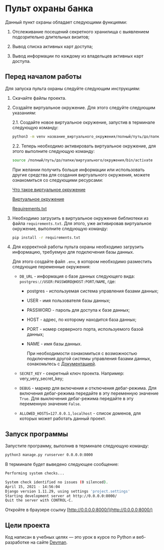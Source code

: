 # Пульт охраны банка

Данный пункт охраны обладает следующими функциями:

1. Отслеживание посещений секретного хранилища с 
   выявлением подозрительно длительных визитов;
   
2. Вывод списка активных карт доступа;

3. Вывод информации по каждому из владельцев
активных карт доступа.
   
## Перед началом работы

Для запуска пульта охраны следуйте следующим инструкциям:

1. Скачайте файлы проекта.

2. Создайте виртуальное окружение.
Для этого следуйте следующим указаниям:

    2.1. Создайте новое виртуальное окружение, запустив 
   в терминале следующую команду:
   
    ```bash
    python3 -m venv название_виртуального_окружения/полный/путь/до/папки/виртуального/окружения
    ```

    2.2. Теперь необходимо активировать виртуальное окружение, 
   для этого выполните следующую команду:
   
    ```bash
    source /полный/путь/до/папки/виртуального/окружения/bin/activate
    ```
    При желании получить больше информации или 
    использовать другие средства для создания виртуального окружения,
    можете ознакомиться со следующими ресурсами:
    
   [Что такое виртуальное окружение](https://devman.org/qna/12/chto-takoe-virtualnoe/)
    
   [Виртуальное окружение](https://devman.org/encyclopedia/pip/pip_virtualenv/)
    
   [Requirements.txt](https://pip.pypa.io/en/stable/user_guide/#requirements-files)

3. Необходимо загрузить в виртуальное окружение библиотеки 
   из файла `requirements.txt`. 
Для этого, уже активировав виртуальное окружение, 
   выполните следующую команду:

    ```bash
    pip install -r requirements.txt
    ```
4. Для корректной работы пульта охраны необходимо загрузить 
   информацию, требуемую для подключения базы данных.
   
   Для этого создайте файл `.env`, в котором необходимо разместить 
следующие переменные окружения:
   - `DB_URL` - информация о базе данных следующего вида:
     	`postgres://USER:PASSWORD@HOST:PORT/NAME`, где:
     * postgres - используемая система управления базами данных;
     * USER - имя пользователя базы данных;
     * PASSWORD - пароль для доступа к базе данных;
     * HOST - адрес, по которому находится база данных;
     * PORT - номер серверного порта, используемого базой данных;
     * NAME - имя базы данных.
    
        При необходимости ознакомиться с возможностью 
       подключения другой системы управления
       базами данных, ознакомьтесь с [Документацией](https://github.com/jacobian/dj-database-url). 

   - `SECRET_KEY` - секретный ключ проекта. Например: very_very_secret_key;
   - `DEBUG` - маркер для включения и отключения дебаг-режима.
     Для включения дебаг-режима передайте в эту переменную значение `True`.
     Для выключения дебаг-режима передайте в эту переменную значение `False`.
      
   - `ALLOWED_HOSTS=127.0.0.1,localhost` - список доменов, для которых может работать данный проект.
   
## Запуск программы
Запустите программу, выполнив в терминале следующую команду:

```bash
python3 manage.py runserver 0.0.0.0:8000
```

В терминале будет выведено следующее сообщение:
```bash
Performing system checks...

System check identified no issues (0 silenced).
April 15, 2021 - 14:56:04
Django version 1.11.29, using settings 'project.settings'
Starting development server at http://0.0.0.0:8000/
Quit the server with CONTROL-C.
```

Откройте в браузере ссылку [http://0.0.0.0:8000/](http://0.0.0.0:8000/)

## Цели проекта

Код написан в учебных целях — это урок в курсе по Python и веб-разработке на сайте [Devman](https://dvmn.org).
